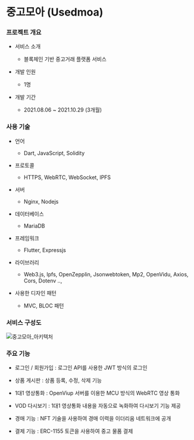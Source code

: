 # 중고모아 (Usedmoa)


### 프로젝트 개요

- 서비스 소개
	- 블록체인 기반 중고거래 플랫폼 서비스

- 개발 인원
	- 1명

- 개발 기간
	- 2021.08.06 ~ 2021.10.29 (3개월)


### 사용 기술
- 언어
	- Dart, JavaScript, Solidity

- 프로토콜
	- HTTPS, WebRTC, WebSocket, IPFS

- 서버
	- Nginx, Nodejs

- 데이터베이스
	- MariaDB

- 프레임워크
	- Flutter, Expressjs

- 라이브러리
	- Web3.js, Ipfs, OpenZepplin, Jsonwebtoken, Mp2, OpenVidu, Axios, Cors, Dotenv ..,

- 사용한 디자인 패턴
	- MVC, BLOC 패턴


### 서비스 구성도

![중고모아_아키텍처](https://user-images.githubusercontent.com/24368929/138834802-d46aa00f-15ed-458e-9ed1-b0db72f60874.PNG)

### 주요 기능
- 로그인 / 회원가입 : 로그인 API를 사용한 JWT 방식의 로그인

- 상품 게시판 : 상품 등록, 수정, 삭제 기능

- 1대1 영상통화 : OpenViup 서버를 이용한 MCU 방식의 WebRTC 영상 통화

- VOD 다시보기 : 1대1 영상통화 내용을 자동으로 녹화하여 다시보기 기능 제공

- 경매 기능 : NFT 기술을 사용하여 경매 이력을 이더리움 네트워크에 공개

- 결제 기능 : ERC-1155 토큰을 사용하여 중고 물품 결제
